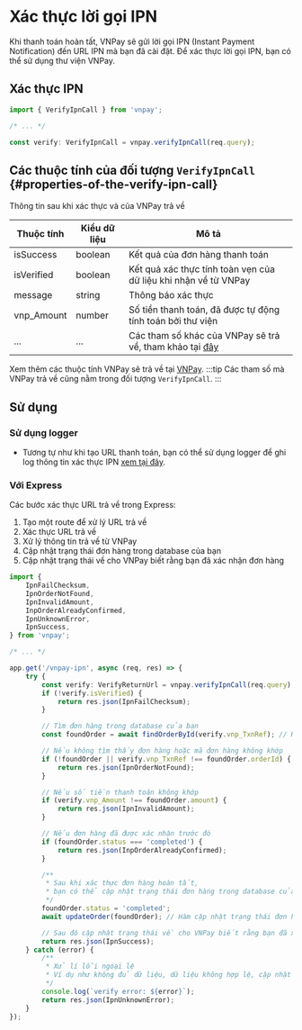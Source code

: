 # Xác thực lời gọi IPN

Khi thanh toán hoàn tất, VNPay sẽ gửi lời gọi IPN (Instant Payment Notification) đến URL IPN mà bạn đã cài đặt. Để xác thực lời gọi IPN, bạn có thể sử dụng thư viện VNPay.

## Xác thực IPN

```typescript
import { VerifyIpnCall } from 'vnpay';

/* ... */

const verify: VerifyIpnCall = vnpay.verifyIpnCall(req.query);
```

## Các thuộc tính của đối tượng `VerifyIpnCall` {#properties-of-the-verify-ipn-call}

Thông tin sau khi xác thực và của VNPay trả về

| Thuộc tính | Kiểu dữ liệu | Mô tả                                                                                                                                                      |
| ---------- | ------------ | ---------------------------------------------------------------------------------------------------------------------------------------------------------- |
| isSuccess  | boolean      | Kết quả của đơn hàng thanh toán                                                                                                                            |
| isVerified | boolean      | Kết quả xác thực tính toàn vẹn của dữ liệu khi nhận về từ VNPay                                                                                            |
| message    | string       | Thông báo xác thực                                                                                                                                         |
| vnp_Amount | number       | Số tiền thanh toán, đã được tự động tính toán bởi thư viện                                                                                                 |
| ...        | ...          | Các tham số khác của VNPay sẽ trả về, tham khảo tại [đây](https://sandbox.vnpayment.vn/apis/docs/thanh-toan-pay/pay.html#danh-s%C3%A1ch-tham-s%E1%BB%91-1) |

Xem thêm các thuộc tính VNPay sẽ trả về tại [VNPay](https://sandbox.vnpayment.vn/apis/docs/thanh-toan-pay/pay.html#danh-s%C3%A1ch-tham-s%E1%BB%91-1).
:::tip
Các tham số mà VNPay trả về cũng nằm trong đối tượng `VerifyIpnCall`.
:::

## Sử dụng

### Sử dụng logger

-   Tương tự như khi tạo URL thanh toán, bạn có thể sử dụng logger để ghi log thông tin xác thực IPN
    [xem tại đây](/create-payment-url#using-logger).

### Với Express

Các bước xác thực URL trả về trong Express:

1. Tạo một route để xử lý URL trả về
2. Xác thực URL trả về
3. Xử lý thông tin trả về từ VNPay
4. Cập nhật trạng thái đơn hàng trong database của bạn
5. Cập nhật trạng thái về cho VNPay biết rằng bạn đã xác nhận đơn hàng

```typescript title="controllers/payment.controller.ts"
import {
    IpnFailChecksum,
    IpnOrderNotFound,
    IpnInvalidAmount,
    InpOrderAlreadyConfirmed,
    IpnUnknownError,
    IpnSuccess,
} from 'vnpay';

/* ... */

app.get('/vnpay-ipn', async (req, res) => {
    try {
        const verify: VerifyReturnUrl = vnpay.verifyIpnCall(req.query);
        if (!verify.isVerified) {
            return res.json(IpnFailChecksum);
        }

        // Tìm đơn hàng trong database của bạn
        const foundOrder = await findOrderById(verify.vnp_TxnRef); // Hàm tìm đơn hàng theo id, bạn cần tự cài đặt

        // Nếu không tìm thấy đơn hàng hoặc mã đơn hàng không khớp
        if (!foundOrder || verify.vnp_TxnRef !== foundOrder.orderId) {
            return res.json(IpnOrderNotFound);
        }

        // Nếu số tiền thanh toán không khớp
        if (verify.vnp_Amount !== foundOrder.amount) {
            return res.json(IpnInvalidAmount);
        }

        // Nếu đơn hàng đã được xác nhận trước đó
        if (foundOrder.status === 'completed') {
            return res.json(InpOrderAlreadyConfirmed);
        }

        /**
         * Sau khi xác thực đơn hàng hoàn tất,
         * bạn có thể cập nhật trạng thái đơn hàng trong database của bạn
         */
        foundOrder.status = 'completed';
        await updateOrder(foundOrder); // Hàm cập nhật trạng thái đơn hàng, bạn cần tự cài đặt

        // Sau đó cập nhật trạng thái về cho VNPay biết rằng bạn đã xác nhận đơn hàng
        return res.json(IpnSuccess);
    } catch (error) {
        /**
         * Xử lí lỗi ngoại lệ
         * Ví dụ như không đủ dữ liệu, dữ liệu không hợp lệ, cập nhật database thất bại
         */
        console.log(`verify error: ${error}`);
        return res.json(IpnUnknownError);
    }
});
```
